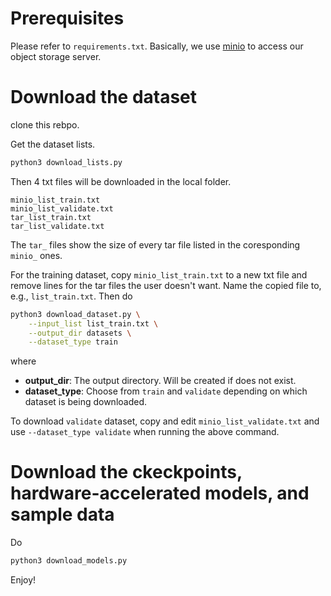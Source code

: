 # Prerequisites #

Please refer to `requirements.txt`. Basically, we use [minio][minio_link] to access our object storage server.

[minio_link]: https://min.io/docs/minio/linux/developers/python/API.html?utm_term=&utm_campaign=&utm_source=adwords&utm_medium=ppc&hsa_acc=8976569894&hsa_cam=20593618271&hsa_grp=&hsa_ad=&hsa_src=x&hsa_tgt=&hsa_kw=&hsa_mt=&hsa_net=adwords&hsa_ver=3&gad_source=1&gclid=CjwKCAjwreW2BhBhEiwAavLwfJxj-JjOIuzfWy0R6aaIzdi4KdRls1W_F7W24h2TGRjmtXzM8yhrrhoCcLIQAvD_BwE#python-client-api-reference

# Download the dataset #

clone this rebpo.

Get the dataset lists.

```bash
python3 download_lists.py
```

Then 4 txt files will be downloaded in the local folder.

```
minio_list_train.txt
minio_list_validate.txt
tar_list_train.txt
tar_list_validate.txt
```

The `tar_` files show the size of every tar file listed in the coresponding `minio_` ones.

For the training dataset, copy `minio_list_train.txt` to a new txt file and remove lines for the tar files the user doesn't want. Name the copied file to, e.g., `list_train.txt`. Then do

```bash
python3 download_dataset.py \
    --input_list list_train.txt \
    --output_dir datasets \
    --dataset_type train
```

where 

- __output_dir__: The output directory. Will be created if does not exist.
- __dataset_type__: Choose from `train` and `validate` depending on which dataset is being downloaded.

To download `validate` dataset, copy and edit `minio_list_validate.txt` and use `--dataset_type validate` when running the above command.

# Download the ckeckpoints, hardware-accelerated models, and sample data #

Do 

```bash
python3 download_models.py
```

Enjoy!
